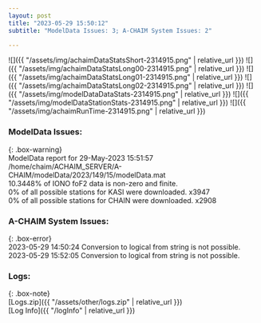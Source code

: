 ```yaml
---
layout: post
title: "2023-05-29 15:50:12"
subtitle: "ModelData Issues: 3; A-CHAIM System Issues: 2"

---
```


![]({{ "/assets/img/achaimDataStatsShort-2314915.png" | relative_url }})
![]({{ "/assets/img/achaimDataStatsLong00-2314915.png" | relative_url }})
![]({{ "/assets/img/achaimDataStatsLong01-2314915.png" | relative_url }})
![]({{ "/assets/img/achaimDataStatsLong02-2314915.png" | relative_url }})
![]({{ "/assets/img/modelDataDataStats-2314915.png" | relative_url }})
![]({{ "/assets/img/modelDataStationStats-2314915.png" | relative_url }})
![]({{ "/assets/img/achaimRunTime-2314915.png" | relative_url }})


### ModelData Issues:  
  
{: .box-warning}  
 ModelData report for 29-May-2023 15:51:57   
 /home/chaim/ACHAIM_SERVER/A-CHAIM/modelData/2023/149/15/modelData.mat   
 10.3448% of IONO foF2 data is non-zero and finite.   
 0% of all possible stations for KASI were downloaded. x3947   
 0% of all possible stations for CHAIN were downloaded. x2908   
  
### A-CHAIM System Issues:  
  
{: .box-error}  
2023-05-29 14:50:24 Conversion to logical from string is not possible.  
2023-05-29 15:52:05 Conversion to logical from string is not possible.  

### Logs:  
  
{: .box-note}  
[Logs.zip]({{ "/assets/other/logs.zip" | relative_url }})  
[Log Info]({{ "/logInfo" | relative_url }})  

